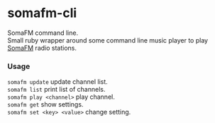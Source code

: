 somafm-cli
==========

SomaFM command line.   
Small ruby wrapper around some command line music player to play [SomaFM](http://somafm.com) radio stations.   

### Usage

`somafm update` update channel list.   
`somafm list` print list of channels.  
`somafm play <channel>`  play channel.   
`somafm get` show settings.   
`somafm set <key> <value>` change setting.
